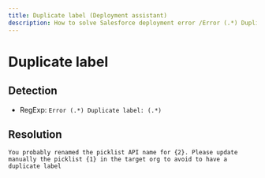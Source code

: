 ```yaml
---
title: Duplicate label (Deployment assistant)
description: How to solve Salesforce deployment error /Error (.*) Duplicate label: (.*)/gm
---
```

<!-- markdownlint-disable MD013 -->
# Duplicate label

## Detection

- RegExp: `Error (.*) Duplicate label: (.*)`

## Resolution

```shell
You probably renamed the picklist API name for {2}. Please update manually the picklist {1} in the target org to avoid to have a duplicate label
```
